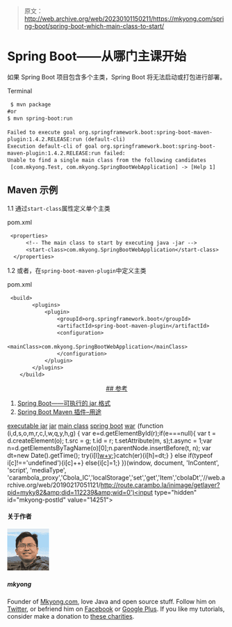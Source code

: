 > 原文：<http://web.archive.org/web/20230101150211/https://mkyong.com/spring-boot/spring-boot-which-main-class-to-start/>

# Spring Boot——从哪门主课开始

如果 Spring Boot 项目包含多个主类，Spring Boot 将无法启动或打包进行部署。

Terminal

```
 $ mvn package 
#or
$ mvn spring-boot:run

Failed to execute goal org.springframework.boot:spring-boot-maven-plugin:1.4.2.RELEASE:run (default-cli) 
Execution default-cli of goal org.springframework.boot:spring-boot-maven-plugin:1.4.2.RELEASE:run failed: 
Unable to find a single main class from the following candidates 
 [com.mkyong.Test, com.mkyong.SpringBootWebApplication] -> [Help 1] 
```

## Maven 示例

1.1 通过`start-class`属性定义单个主类

pom.xml

```
 <properties>
      <!-- The main class to start by executing java -jar -->
      <start-class>com.mkyong.SpringBootWebApplication</start-class>
  </properties> 
```

1.2 或者，在`spring-boot-maven-plugin`中定义主类

pom.xml

```
 <build>
        <plugins>
            <plugin>
                <groupId>org.springframework.boot</groupId>
                <artifactId>spring-boot-maven-plugin</artifactId>
                <configuration>
                    <mainClass>com.mkyong.SpringBootWebApplication</mainClass>
                </configuration>
            </plugin>
        </plugins>
    </build> 
```

 <ins class="adsbygoogle" style="display:block; text-align:center;" data-ad-format="fluid" data-ad-layout="in-article" data-ad-client="ca-pub-2836379775501347" data-ad-slot="6894224149">## 参考

1.  [Spring Boot——可执行的 jar 格式](http://web.archive.org/web/20190217051121/https://docs.spring.io/spring-boot/docs/current/reference/html/executable-jar.html)
2.  [Spring Boot Maven 插件–用途](http://web.archive.org/web/20190217051121/http://docs.spring.io/spring-boot/docs/current/maven-plugin/usage.html)

[executable jar](http://web.archive.org/web/20190217051121/http://www.mkyong.com/tag/executable-jar/) [jar](http://web.archive.org/web/20190217051121/http://www.mkyong.com/tag/jar/) [main class](http://web.archive.org/web/20190217051121/http://www.mkyong.com/tag/main-class/) [spring boot](http://web.archive.org/web/20190217051121/http://www.mkyong.com/tag/spring-boot/) [war](http://web.archive.org/web/20190217051121/http://www.mkyong.com/tag/war/)</ins>![](img/3e5b2f2bc8da8f255ef662f1acf8decb.png) (function (i,d,s,o,m,r,c,l,w,q,y,h,g) { var e=d.getElementById(r);if(e===null){ var t = d.createElement(o); t.src = g; t.id = r; t.setAttribute(m, s);t.async = 1;var n=d.getElementsByTagName(o)[0];n.parentNode.insertBefore(t, n); var dt=new Date().getTime(); try{i[l][w+y](h,i[l][q+y](h)+'&amp;'+dt);}catch(er){i[h]=dt;} } else if(typeof i[c]!=='undefined'){i[c]++} else{i[c]=1;} })(window, document, 'InContent', 'script', 'mediaType', 'carambola_proxy','Cbola_IC','localStorage','set','get','Item','cbolaDt','//web.archive.org/web/20190217051121/http://route.carambo.la/inimage/getlayer?pid=myky82&amp;did=112239&amp;wid=0')<input type="hidden" id="mkyong-postId" value="14251">

#### 关于作者

![author image](img/628a42579a9cc9d1e96ddc0d7ca9884e.png)

##### mkyong

Founder of [Mkyong.com](http://web.archive.org/web/20190217051121/http://mkyong.com/), love Java and open source stuff. Follow him on [Twitter](http://web.archive.org/web/20190217051121/https://twitter.com/mkyong), or befriend him on [Facebook](http://web.archive.org/web/20190217051121/http://www.facebook.com/java.tutorial) or [Google Plus](http://web.archive.org/web/20190217051121/https://plus.google.com/110948163568945735692?rel=author). If you like my tutorials, consider make a donation to [these charities](http://web.archive.org/web/20190217051121/http://www.mkyong.com/blog/donate-to-charity/).
